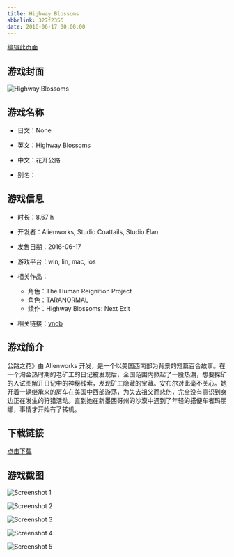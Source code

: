 ```yaml
---
title: Highway Blossoms
abbrlink: 327f2356
date: 2016-06-17 00:00:00
---
```

[编辑此页面](https://github.com/ACG-3/ADV3-source/blob/main/source/_posts/games/Highway%20Blossoms.md)

## 游戏封面

![Highway Blossoms](https%3A//pan.timero.xyz/onedrive/img_lib_001/Highway%20Blossoms_cover.avif)


## 游戏名称

- 日文：None
- 英文：Highway Blossoms
- 中文：花开公路

- 别名：


## 游戏信息

- 时长：8.67 h
- 开发者：Alienworks, Studio Coattails, Studio Élan
- 发售日期：2016-06-17
- 游戏平台：win, lin, mac, ios
- 相关作品：
   - 角色：The Human Reignition Project
   - 角色：TARANORMAL
   - 续作：Highway Blossoms: Next Exit

- 相关链接：[vndb](https://vndb.org/v18381)


## 游戏简介

公路之花》由 Alienworks 开发，是一个以美国西南部为背景的短篇百合故事。在一个淘金热时期的老矿工的日记被发现后，全国范围内掀起了一股热潮，想要探矿的人试图解开日记中的神秘线索，发现矿工隐藏的宝藏。安布尔对此毫不关心。她开着一辆继承来的房车在美国中西部游荡，为失去祖父而悲伤，完全没有意识到身边正在发生的狩猎活动。直到她在新墨西哥州的沙漠中遇到了年轻的搭便车者玛丽娜，事情才开始有了转机。




## 下载链接

[点击下载](https://pan.timero.xyz/onedrive/adv_lib_001/Highway%20Blossoms)


## 游戏截图


![Screenshot 1](https%3A//pan.timero.xyz/onedrive/img_lib_001/Highway%20Blossoms_Screenshot_1.avif)

![Screenshot 2](https%3A//pan.timero.xyz/onedrive/img_lib_001/Highway%20Blossoms_Screenshot_2.avif)

![Screenshot 3](https%3A//pan.timero.xyz/onedrive/img_lib_001/Highway%20Blossoms_Screenshot_3.avif)

![Screenshot 4](https%3A//pan.timero.xyz/onedrive/img_lib_001/Highway%20Blossoms_Screenshot_4.avif)

![Screenshot 5](https%3A//pan.timero.xyz/onedrive/img_lib_001/Highway%20Blossoms_Screenshot_5.avif)

